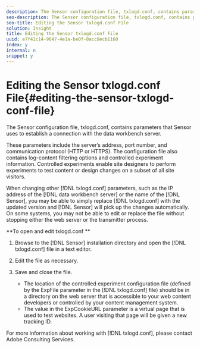 ```yaml
---
description: The Sensor configuration file, txlogd.conf, contains parameters that Sensor uses to establish a connection with the data workbench server.
seo-description: The Sensor configuration file, txlogd.conf, contains parameters that Sensor uses to establish a connection with the data workbench server.
seo-title: Editing the Sensor txlogd.conf File
solution: Insight
title: Editing the Sensor txlogd.conf File
uuid: e7f41c14-9047-4e1a-be0f-8acc8ecb1160
index: y
internal: n
snippet: y
---
```


# Editing the Sensor txlogd.conf File{#editing-the-sensor-txlogd-conf-file}

The Sensor configuration file, txlogd.conf, contains parameters that Sensor uses to establish a connection with the data workbench server.

 These parameters include the server’s address, port number, and communication protocol (HTTP or HTTPS). The configuration file also contains log-content filtering options and controlled experiment information. Controlled experiments enable site designers to perform experiments to test content or design changes on a subset of all site visitors.

When changing other [!DNL txlogd.conf] parameters, such as the IP address of the [!DNL data workbench server] or the name of the [!DNL Sensor], you may be able to simply replace [!DNL txlogd.conf] with the updated version and [!DNL Sensor] will pick up the changes automatically. On some systems, you may not be able to edit or replace the file without stopping either the web server or the transmitter process.

**To open and edit txlogd.conf ** 

1. Browse to the [!DNL Sensor] installation directory and open the [!DNL txlogd.conf] file in a text editor.
1. Edit the file as necessary.
1. Save and close the file.

    * The location of the controlled experiment configuration file (defined by the ExpFile parameter in the [!DNL txlogd.conf] file) should be in a directory on the web server that is accessible to your web content developers or controlled by your content management system. 
    * The value in the ExpCookieURL parameter is a virtual page that is used to test websites. A user visiting that page will be given a new tracking ID.

For more information about working with [!DNL txlogd.conf], please contact Adobe Consulting Services. 
